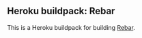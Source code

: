 ## Heroku buildpack: Rebar

This is a Heroku buildpack for building [Rebar](https://github.com/basho/rebar).
